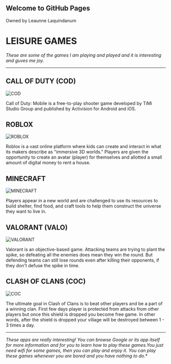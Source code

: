 ## Welcome to GitHub Pages
Owned by Leaunne Laquindanum

# **LEISURE GAMES**
*These are some of the games I am playing and played and it is interesting and guves me joy.*

---

## **CALL OF DUTY (COD)**

![COD](https://upload.wikimedia.org/wikipedia/commons/b/b1/Call_of_Duty_Mobile_Logo.png)

Call of Duty: Mobile is a free-to-play shooter game developed by TiMi Studio Group and published by Activision for Android and iOS.

## **ROBLOX**

![ROBLOX](https://1000logos.net/wp-content/uploads/2021/04/Roblox-logo.png)

Roblox is a vast online platform where kids can create and interact in what its makers describe as "immersive 3D worlds." Players are given the opportunity to create an avatar (player) for themselves and allotted a small amount of digital money to rent a house.

## **MINECRAFT**

![MINECRAFT](https://logos-world.net/wp-content/uploads/2020/04/Minecraft-Logo.png)

Players appear in a new world and are challenged to use its resources to build shelter, find food, and craft tools to help them construct the universe they want to live in.

## **VALORANT (VALO)**

![VALORANT](https://static.wikia.nocookie.net/logopedia/images/1/1d/Valorant_logo.png/revision/latest?cb=20200304015651)

Valorant is an objective-based game. Attacking teams are trying to plant the spike, so defeating all the enemies does mean they win the round. But defending teams can still lose rounds even after killing their opponents, if they don't defuse the spike in time.

## **CLASH OF CLANS (COC)**

![COC](http://assets.stickpng.com/images/580b57fcd9996e24bc43c51c.png)

The ultimate goal in Clash of Clans is to beat other players and be a part of a winning clan. First few days player is protected from attacks from other players but once this shield is dropped you become free game. In other words, after the shield is dropped your village will be destroyed between 1 - 3 times a day.

---

*These apps are really interesting! You can browse Google or its app itself for more information and for you to learn how to play these games.You just need wifi for some games, then you can play and enjoy it. You can play these games whenever you are bored and you have nothing to do.**
